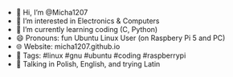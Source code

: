 - 👋 Hi, I’m @Micha1207
- 👀 I’m interested in Electronics & Computers
- 🌱 I’m currently learning coding (C, Python)
- 😄 Pronouns: fun Ubuntu Linux User (on Raspbery Pi 5 and PC)
- 🌐 Website: micha1207.github.io
- 💬 Tags: #linux #gnu #ubuntu #coding #raspberrypi
- 📢 Talking in Polish, English, and trying Latin

<!---
Micha1207/Micha1207 is a ✨ special ✨ repository because its `README.md` (this file) appears on your GitHub profile.
You can click the Preview link to take a look at your changes.
--->
